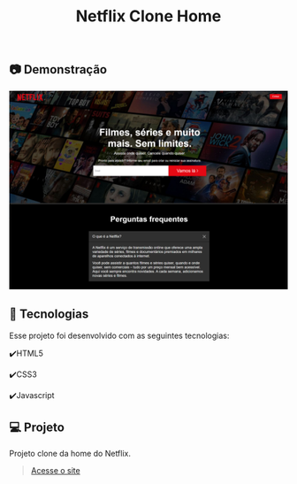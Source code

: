 <h1 align="center">
   Netflix Clone Home
</h1>

<br>

## :camera: Demonstração

![png1](github/Home.png)

## :rocket: Tecnologias

Esse projeto foi desenvolvido com as seguintes tecnologias:

✔️HTML5

✔️CSS3

✔️Javascript


## 💻 Projeto

Projeto clone da home do Netflix.

> [Acesse o site]()
